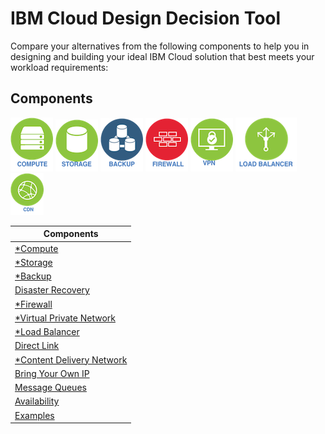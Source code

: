 # IBM Cloud Design Decision Tool

Compare your alternatives from the following components to help you in designing and building your ideal IBM Cloud solution that best meets your workload requirements:

## Components

[![Compute](/images/compute_icon.png)](compute.md) 
[![Storage](/images/storage_icon.png)](storage.md) 
[![Backup](/images/backup_icon.png)](backup.md) 
[![Firewall](/images/firewall_icon.png)](firewall.md)
[![VPN](/images/vpn_icon.png)](vpn.md)
[![Load Balancer](/images/load_balancer_icon.png)](load_balancer.md)
[![CDN](/images/cdn_icon.png)](cdn.md)

| Components |
| --- |
| [*Compute](compute.md) | 
| [*Storage](storage.md) | 
| [*Backup](backup.md) | 
| [Disaster Recovery](disaster_recovery.md) | 
| [*Firewall](firewall.md) | 
| [*Virtual Private Network](vpn.md) | 
| [*Load Balancer](load_balancer.md) | 
| [Direct Link](direct_link.md) | 
| [*Content Delivery Network](cdn.md) | 
| [Bring Your Own IP](byoip.md) | 
| [Message Queues](message_queues.md) | 
| [Availability](availability.md) | 
| [Examples](examples.md) | 

